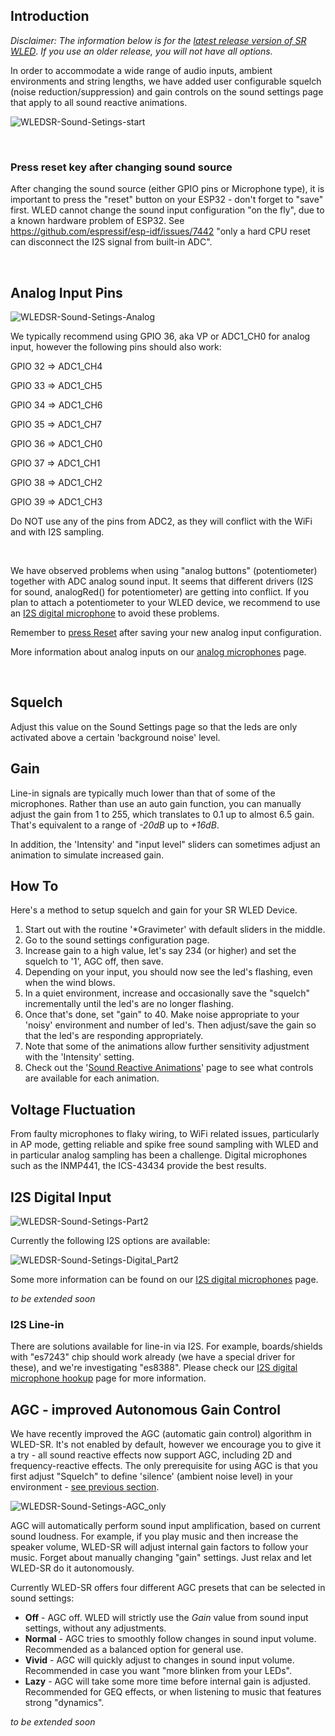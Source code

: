## Introduction

_Disclaimer: The information below is for the [latest release version of SR WLED](https://github.com/atuline/WLED/releases)_. 
_If you use an older release, you will not have all options._

In order to accommodate a wide range of audio inputs, ambient environments and string lengths, we have added user configurable squelch (noise reduction/suppression) and gain controls on the sound settings page that apply to all sound reactive animations.

![WLEDSR-Sound-Setings-start](https://user-images.githubusercontent.com/91616163/177560722-99b24ea6-7590-49a7-951c-81fcd5c53910.png)

<br/>

### Press reset key after changing sound source
After changing the sound source (either GPIO pins or Microphone type), it is important to press the "reset" button on your ESP32 - don't forget to "save" first. WLED cannot change the sound input configuration "on the fly", due to a known hardware problem of ESP32. See https://github.com/espressif/esp-idf/issues/7442 "only a hard CPU reset can disconnect the I2S signal from built-in ADC". 

<br/>

## Analog Input Pins

![WLEDSR-Sound-Setings-Analog](https://user-images.githubusercontent.com/91616163/177540059-0fde407b-6740-4ae3-8ae5-6b2cbc09d9ea.png)

We typically recommend using GPIO 36, aka VP or ADC1_CH0 for analog input, however the following pins should also work:

GPIO 32 => ADC1_CH4

GPIO 33 => ADC1_CH5

GPIO 34 => ADC1_CH6

GPIO 35 => ADC1_CH7

GPIO 36 => ADC1_CH0

GPIO 37 => ADC1_CH1

GPIO 38 => ADC1_CH2

GPIO 39 => ADC1_CH3

Do NOT use any of the pins from ADC2, as they will conflict with the WiFi and with I2S sampling.

<br/>

We have observed problems when using "analog buttons" (potentiometer) together with ADC analog sound input. It seems that different drivers (I2S for sound, analogRed() for potentiometer) are getting into conflict. If you plan to attach a potentiometer to your WLED device, we recommend to use an [I2S digital microphone](https://github.com/atuline/WLED/wiki/Digital-Microphone-Hookup) to avoid these problems.


Remember to [press Reset](https://github.com/atuline/WLED/wiki/Sound-Settings#press-reset-key-after-changing-sound-source) after saving your new analog input configuration.

More information about analog inputs on our [analog microphones](https://github.com/atuline/WLED/wiki/Analog-Audio-Input-Options) page.

<br/>

## Squelch
Adjust this value on the Sound Settings page so that the leds are only activated above a certain 'background noise' level.

## Gain
Line-in signals are typically much lower than that of some of the microphones. Rather than use an auto gain function, you can manually adjust the gain from 1 to 255, which translates to 0.1 up to almost 6.5 gain. That's equivalent to a range of _-20dB_ up to _+16dB_.

In addition, the 'Intensity' and "input level" sliders can sometimes adjust an animation to simulate increased gain.

## How To
Here's a method to setup squelch and gain for your SR WLED Device.

1. Start out with the routine '*Gravimeter' with default sliders in the middle.
2. Go to the sound settings configuration page.
3. Increase gain to a high value, let's say 234 (or higher) and set the squelch to '1', AGC off, then save.
4. Depending on your input, you should now see the led's flashing, even when the wind blows.
5. In a quiet environment, increase and occasionally save the "squelch" incrementally until the led's are no longer flashing.
6. Once that's done, set "gain" to 40. Make noise appropriate to your 'noisy' environment and number of led's. Then adjust/save the gain so that the led's are responding appropriately.
7. Note that some of the animations allow further sensitivity adjustment with the 'Intensity' setting.
8. Check out the '[Sound Reactive Animations](https://github.com/atuline/WLED/wiki/Reactive-Animations)' page to see what controls are available for each animation.


## Voltage Fluctuation
From faulty microphones to flaky wiring, to WiFi related issues, particularly in AP mode, getting reliable and spike free sound sampling with WLED and in particular analog sampling has been a challenge. Digital microphones such as the INMP441, the ICS-43434 provide the best results.


## I2S Digital Input

![WLEDSR-Sound-Setings-Part2](https://user-images.githubusercontent.com/91616163/177542281-1a2ab7b7-48db-4e5e-8658-cd68fd8ead38.png)

Currently the following I2S options are available:

![WLEDSR-Sound-Setings-Digital_Part2](https://user-images.githubusercontent.com/91616163/177543015-2e862675-274d-45fa-822e-bea763ad9432.png)

Some more information can be found on our [I2S digital microphones](https://github.com/atuline/WLED/wiki/Digital-Microphone-Hookup) page.

_to be extended soon_

### I2S Line-in
There are solutions available for line-in via I2S. For example, boards/shields with "es7243" chip should work already (we have a special driver for these), and we're investigating "es8388". Please check our [I2S digital microphone hookup](https://github.com/atuline/WLED/wiki/Digital-Microphone-Hookup) page for more information.
<br/>

## AGC - improved Autonomous Gain Control
We have recently improved the AGC (automatic gain control) algorithm in WLED-SR. It's not enabled by default, however we encourage you to give it a try - all sound reactive effects now support AGC, including 2D and frequency-reactive effects. The only prerequisite for using AGC is that you first adjust "Squelch" to define 'silence' (ambient noise level) in your environment - [see previous section](https://github.com/atuline/WLED/wiki/Sound-Settings/_edit#how-to).

![WLEDSR-Sound-Setings-AGC_only](https://user-images.githubusercontent.com/91616163/177599946-055ee5f1-34b9-4a23-a408-4d21500c31e7.png)

AGC will automatically perform sound input amplification, based on current sound loudness. 
For example, if you play music and then increase the speaker volume, WLED-SR will adjust internal gain factors to follow your music. Forget about manually changing "gain" settings. Just relax and let WLED-SR do it autonomously.

Currently WLED-SR offers four different AGC presets that can be selected in sound settings:
* **Off**    - AGC off. WLED will strictly use the _Gain_ value from sound input settings, without any adjustments.
* **Normal** - AGC tries to smoothly follow changes in sound input volume. Recommended as a balanced option for general use.
* **Vivid**  - AGC will quickly adjust to changes in sound input volume. Recommended in case you want "more blinken from your LEDs".
* **Lazy**   - AGC will take some more time before internal gain is adjusted. Recommended for GEQ effects, or when listening to music that features strong "dynamics".


_to be extended soon_
